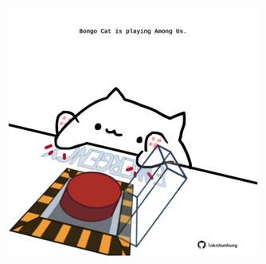 <!-- built at 07/03/2021, 21:01:38 UTC -->
<p align="center">
  <img width="500" height="500" src="./ReadmeImage.svg">
</p>
